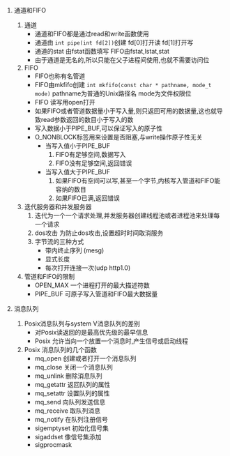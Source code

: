 1. 通道和FIFO
    1. 通道
        - 通道和FIFO都是通过read和write函数使用
        - 通道由 `int pipe(int fd[2])`创建 fd\[0\]打开读 fd\[1\]打开写
        - 通道的stat 由fstat函数填写 FIFO由fstat,lstat,stat
        - 由于通道是无名的,所以只能在父子进程间使用,也就不需要访问位
    2. FIFO
        - FIFO也称有名管道
        - FIFO由mkfifo创建 `int mkfifo(const char * pathname, mode_t mode)` pathname为普通的Unix路径名 mode为文件权限位
        - FIFO 读写用open打开
        - 如果FIFO或者管道数据量小于写入量,则只返回可用的数据量,这也就导致read参数返回的数目小于写入的数
        - 写入数据小于PIPE_BUF,可以保证写入的原子性
        - O_NONBLOCK标签用来设置是否阻塞,与write操作原子性无关
            - 当写入值小于PIPE_BUF 
              1. FIFO有足够空间,数据写入
              2. FIFO没有足够空间,返回错误
            - 当写入值大于PIPE_BUF
              1. 如果FIFO有空间可以写,甚至一个字节,内核写入管道和FIFO能容纳的数目
              2. 如果FIFO已满,返回错误
    3. 迭代服务器和并发服务器
        1. 迭代为一个一个请求处理,并发服务器创建线程池或者进程池来处理每一个请求
        2. dos攻击 为防止dos攻击,设置超时时间取消服务
        3. 字节流的三种方式
            - 带内终止序列 (mesg)
            - 显式长度
            - 每次打开连接一次(udp http1.0)
    4. 管道和FIFO的限制
        - OPEN_MAX 一个进程打开的最大描述符数
        - PIPE_BUF 可原子写入管道和FIFO最大数据量

2. 消息队列
    1. Posix消息队列与system V消息队列的差别
        - 对Posix读返回的是最高优先级的最早信息
        - Posix 允许当向一个放置一个消息时,产生信号或启动线程
    2. Posix 消息队列的几个函数
        - mq_open 创建或者打开一个消息队列
        - mq_close 关闭一个消息队列
        - mq_unlink 删除消息队列
        - mq_getattr 返回队列的属性
        - mq_setattr 设置队列的属性
        - mq_send 向队列发送信息
        - mq_receive 取队列消息
        - mq_notify 在队列注册信号
        - sigemptyset 初始化信号集
        - sigaddset 像信号集添加
        - sigprocmask 